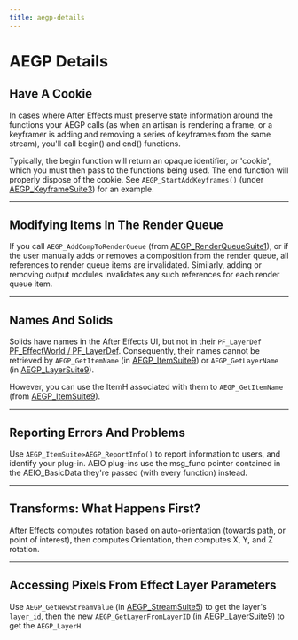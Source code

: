 ```yaml
---
title: aegp-details
---
```

# AEGP Details

## Have A Cookie

In cases where After Effects must preserve state information around the functions your AEGP calls (as when an artisan is rendering a frame, or a keyframer is adding and removing a series of keyframes from the same stream), you'll call begin() and end() functions.

Typically, the begin function will return an opaque identifier, or 'cookie', which you must then pass to the functions being used. The end function will properly dispose of the cookie. See `AEGP_StartAddKeyframes()` (under [AEGP_KeyframeSuite3](../aegp-suites#aegp_keyframesuite3)) for an example.

---

## Modifying Items In The Render Queue

If you call `AEGP_AddCompToRenderQueue` (from [AEGP_RenderQueueSuite1](../aegp-suites#aegp_renderqueuesuite1)), or if the user manually adds or removes a composition from the render queue, all references to render queue items are invalidated. Similarly, adding or removing output modules invalidates any such references for each render queue item.

---

## Names And Solids

Solids have names in the After Effects UI, but not in their `PF_LayerDef` [PF_EffectWorld / PF_LayerDef](../../effect-basics/PF_EffectWorld). Consequently, their names cannot be retrieved by `AEGP_GetItemName` (in [AEGP_ItemSuite9](../aegp-suites#aegp_itemsuite9)) or `AEGP_GetLayerName` (in [AEGP_LayerSuite9](../aegp-suites#aegp_layersuite9)).

However, you can use the ItemH associated with them to `AEGP_GetItemName` (from [AEGP_ItemSuite9](../aegp-suites#aegp_itemsuite9)).

---

## Reporting Errors And Problems

Use `AEGP_ItemSuite>AEGP_ReportInfo()` to report information to users, and identify your plug-in. AEIO plug-ins use the msg_func pointer contained in the AEIO_BasicData they're passed (with every function) instead.

---

## Transforms: What Happens First?

After Effects computes rotation based on auto-orientation (towards path, or point of interest), then computes Orientation, then computes X, Y, and Z rotation.

---

## Accessing Pixels From Effect Layer Parameters

Use `AEGP_GetNewStreamValue` (in [AEGP_StreamSuite5](../aegp-suites#aegp_streamsuite5)) to get the layer's `layer_id`, then the new `AEGP_GetLayerFromLayerID` (in [AEGP_LayerSuite9](../aegp-suites#aegp_layersuite9)) to get the `AEGP_LayerH`.
